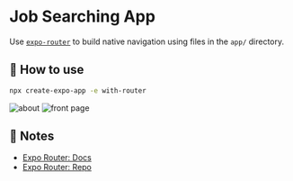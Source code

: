# Job Searching App

Use [`expo-router`](https://expo.github.io/router) to build native navigation using files in the `app/` directory.

## 🚀 How to use

```sh
npx create-expo-app -e with-router
```
![about](https://github.com/Bhavya4919/jobit/assets/103768144/c3760f30-1b0f-4cba-a35b-cc55def28076)
![front page](https://github.com/Bhavya4919/jobit/assets/103768144/962b4997-372d-469a-ac5b-fd9496a08e05)

## 📝 Notes

- [Expo Router: Docs](https://expo.github.io/router)
- [Expo Router: Repo](https://github.com/expo/router)
